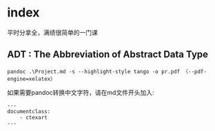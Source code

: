 # index

平时分拿全，满绩很简单的一门课

## ADT : The Abbreviation of Abstract Data Type


```
pandoc .\Project.md -s --highlight-style tango -o pr.pdf （--pdf-engine=xelatex）
```

如果需要pandoc转换中文字符，请在md文件开头加入:

```
---
documentclass:
	- ctexart
---
```
